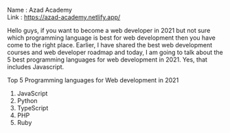 Name :  Azad Academy     
Link :  https://azad-academy.netlify.app/

Hello guys, if you want to become a web developer in 2021 but not sure which programming language is best for web development then you have come to the right place. Earlier, I have shared the best web development courses and web developer roadmap and today, I am going to talk about the 5 best programming languages for web development in 2021. Yes, that includes Javascript.

Top 5 Programming languages for Web development in 2021
1. JavaScript
2. Python
3. TypeScript
4. PHP
5. Ruby
